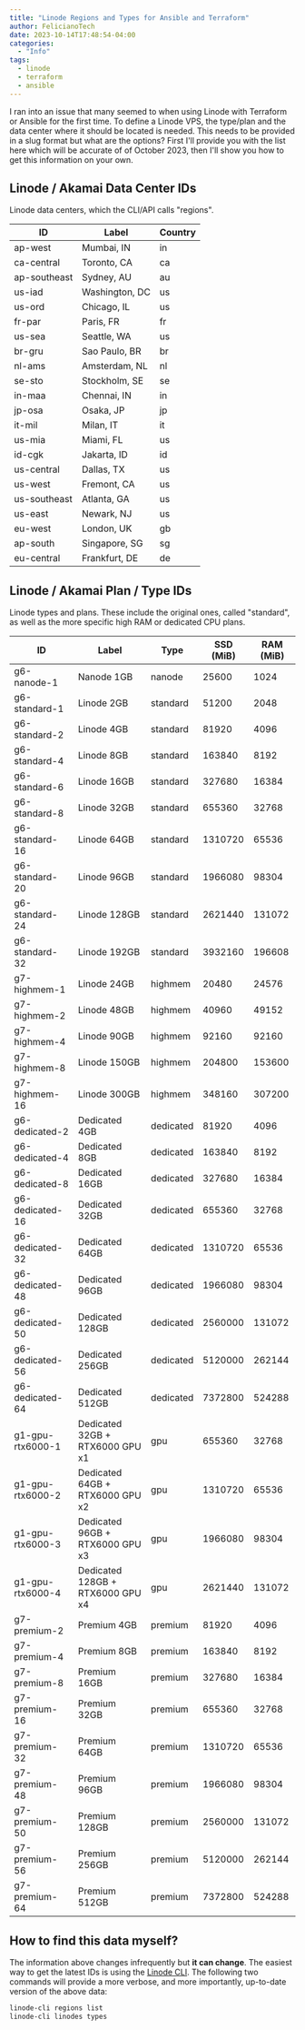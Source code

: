 ```yaml
---
title: "Linode Regions and Types for Ansible and Terraform"
author: FelicianoTech
date: 2023-10-14T17:48:54-04:00
categories:
  - "Info"
tags:
  - linode
  - terraform
  - ansible
---
```


I ran into an issue that many seemed to when using Linode with Terraform or Ansible for the first time.
To define a Linode VPS, the type/plan and the data center where it should be located is needed.
This needs to be provided in a slug format but what are the options?
First I'll provide you with the list here which will be accurate of of October 2023, then I'll show you how to get this information on your own.


## Linode / Akamai Data Center IDs

Linode data centers, which the CLI/API calls "regions".

ID|Label|Country
--|---|---
ap-west|Mumbai, IN|in
ca-central|Toronto, CA|ca
ap-southeast|Sydney, AU|au
us-iad|Washington, DC|us
us-ord|Chicago, IL|us
fr-par|Paris, FR|fr
us-sea|Seattle, WA|us
br-gru|Sao Paulo, BR|br
nl-ams|Amsterdam, NL|nl
se-sto|Stockholm, SE|se
in-maa|Chennai, IN|in
jp-osa|Osaka, JP|jp
it-mil|Milan, IT|it
us-mia|Miami, FL|us
id-cgk|Jakarta, ID|id
us-central|Dallas, TX|us
us-west|Fremont, CA|us
us-southeast|Atlanta, GA|us
us-east|Newark, NJ|us
eu-west|London, UK|gb
ap-south|Singapore, SG|sg
eu-central|Frankfurt, DE|de


## Linode / Akamai Plan / Type IDs

Linode types and plans. These include the original ones, called "standard", as well as the more specific high RAM or dedicated CPU plans.

ID|Label|Type|SSD (MiB)|RAM (MiB)
---|---|---|---|---
g6-nanode-1|Nanode 1GB|nanode|25600|1024
g6-standard-1|Linode 2GB|standard|51200|2048
g6-standard-2|Linode 4GB|standard|81920|4096
g6-standard-4|Linode 8GB|standard|163840|8192
g6-standard-6|Linode 16GB|standard|327680|16384
g6-standard-8|Linode 32GB|standard|655360|32768
g6-standard-16|Linode 64GB|standard|1310720|65536
g6-standard-20|Linode 96GB|standard|1966080|98304
g6-standard-24|Linode 128GB|standard|2621440|131072
g6-standard-32|Linode 192GB|standard|3932160|196608
g7-highmem-1|Linode 24GB|highmem|20480|24576
g7-highmem-2|Linode 48GB|highmem|40960|49152
g7-highmem-4|Linode 90GB|highmem|92160|92160
g7-highmem-8|Linode 150GB|highmem|204800|153600
g7-highmem-16|Linode 300GB|highmem|348160|307200
g6-dedicated-2|Dedicated 4GB|dedicated|81920|4096
g6-dedicated-4|Dedicated 8GB|dedicated|163840|8192
g6-dedicated-8|Dedicated 16GB|dedicated|327680|16384
g6-dedicated-16|Dedicated 32GB|dedicated|655360|32768
g6-dedicated-32|Dedicated 64GB|dedicated|1310720|65536
g6-dedicated-48|Dedicated 96GB|dedicated|1966080|98304
g6-dedicated-50|Dedicated 128GB|dedicated|2560000|131072
g6-dedicated-56|Dedicated 256GB|dedicated|5120000|262144
g6-dedicated-64|Dedicated 512GB|dedicated|7372800|524288
g1-gpu-rtx6000-1|Dedicated 32GB + RTX6000 GPU x1|gpu|655360|32768
g1-gpu-rtx6000-2|Dedicated 64GB + RTX6000 GPU x2|gpu|1310720|65536
g1-gpu-rtx6000-3|Dedicated 96GB + RTX6000 GPU x3|gpu|1966080|98304
g1-gpu-rtx6000-4|Dedicated 128GB + RTX6000 GPU x4|gpu|2621440|131072
g7-premium-2|Premium 4GB|premium|81920|4096
g7-premium-4|Premium 8GB|premium|163840|8192
g7-premium-8|Premium 16GB|premium|327680|16384
g7-premium-16|Premium 32GB|premium|655360|32768
g7-premium-32|Premium 64GB|premium|1310720|65536
g7-premium-48|Premium 96GB|premium|1966080|98304
g7-premium-50|Premium 128GB|premium|2560000|131072
g7-premium-56|Premium 256GB|premium|5120000|262144
g7-premium-64|Premium 512GB|premium|7372800|524288


## How to find this data myself?

The information above changes infrequently but **it can change**.
The easiest way to get the latest IDs is using the [Linode CLI](https://github.com/linode/linode-cli).
The following two commands will provide a more verbose, and more importantly, up-to-date version of the above data:

```bash
linode-cli regions list
linode-cli linodes types
```
